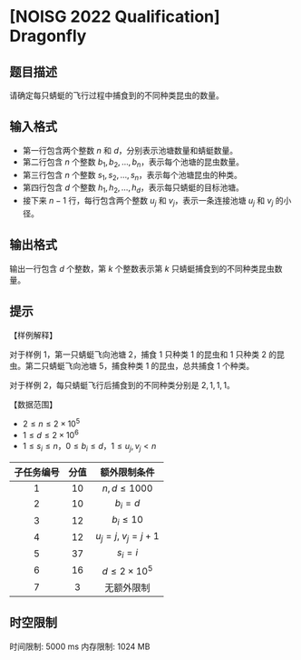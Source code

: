 # [NOISG 2022 Qualification] Dragonfly

## 题目描述

请确定每只蜻蜓的飞行过程中捕食到的不同种类昆虫的数量。

## 输入格式

- 第一行包含两个整数 $n$ 和 $d$，分别表示池塘数量和蜻蜓数量。
- 第二行包含 $n$ 个整数 $b_1, b_2, \dots, b_n$，表示每个池塘的昆虫数量。
- 第三行包含 $n$ 个整数 $s_1, s_2, \dots, s_n$，表示每个池塘昆虫的种类。
- 第四行包含 $d$ 个整数 $h_1, h_2, \dots, h_d$，表示每只蜻蜓的目标池塘。
- 接下来 $n-1$ 行，每行包含两个整数 $u_j$ 和 $v_j$，表示一条连接池塘 $u_j$ 和 $v_j$ 的小径。

## 输出格式

输出一行包含 $d$ 个整数，第 $k$ 个整数表示第 $k$ 只蜻蜓捕食到的不同种类昆虫数量。

## 提示

【样例解释】

对于样例 $1$，第一只蜻蜓飞向池塘 $2$，捕食 $1$ 只种类 $1$ 的昆虫和 $1$ 只种类 $2$ 的昆虫。第二只蜻蜓飞向池塘 $5$，捕食种类 $1$ 的昆虫，总共捕食 $1$ 个种类。  

对于样例 $2$，每只蜻蜓飞行后捕食到的不同种类分别是 $2, 1, 1, 1$。

【数据范围】

- $2 \leq n \leq 2 \times 10^5$
- $1 \leq d \leq 2 \times 10^6$
- $1 \leq s_i \leq n$，$0 \leq b_i \leq d$，$1 \leq u_j, v_j < n$

| 子任务编号 | 分值 | 额外限制条件                              |
| :--------: | :--: | :---------------------------------------: |
| $1$        | $10$ | $n, d \leq 1000$                          |
| $2$        | $10$ | $b_i = d$                                 |
| $3$        | $12$ | $b_i \leq 10$                             |
| $4$        | $12$ | $u_j = j$, $v_j = j + 1$                  |
| $5$        | $37$ | $s_i = i$                                 |
| $6$        | $16$ | $d \leq 2 \times 10^5$                    |
| $7$        |  $3$ | 无额外限制                                |

## 时空限制

时间限制: 5000 ms
内存限制: 1024 MB
